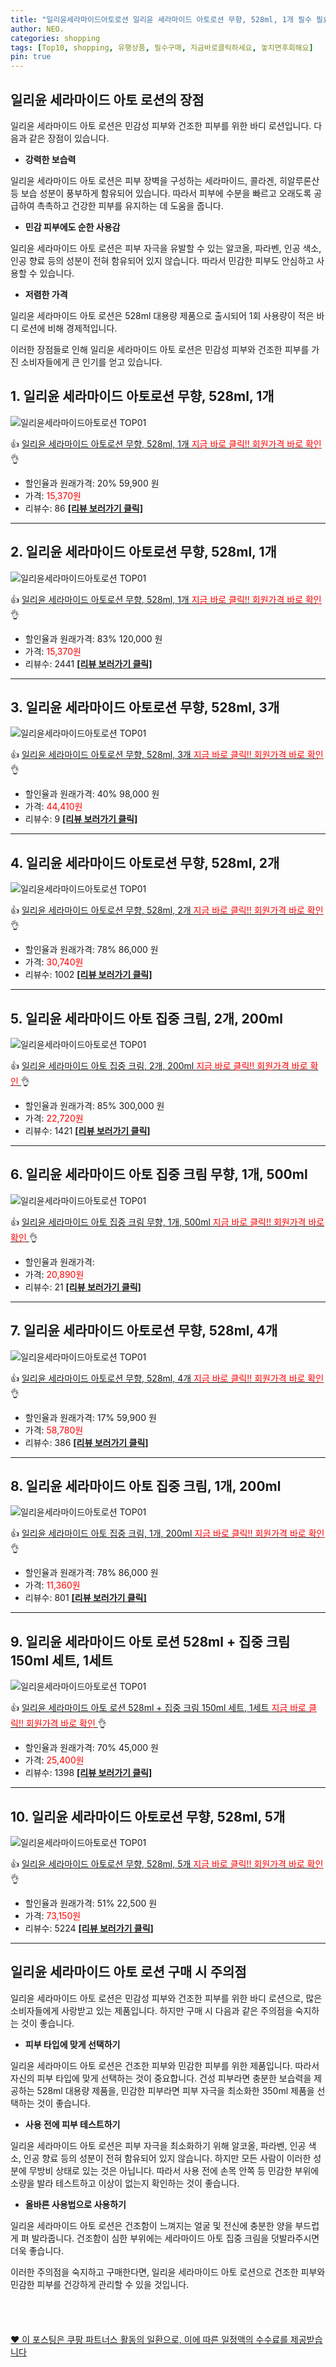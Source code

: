 ```yaml
---
title: "일리윤세라마이드아토로션 일리윤 세라마이드 아토로션 무향, 528ml, 1개 필수 필요 추천 제품 비교 최저 가격 비교 장점 구매 후기 구매평"
author: NEO.
categories: shopping
tags: [Top10, shopping, 유행상품, 필수구매, 지금바로클릭하세요, 놓치면후회해요]
pin: true
---
```

**<h2>일리윤 세라마이드 아토 로션의 장점</h2>**

일리윤 세라마이드 아토 로션은 민감성 피부와 건조한 피부를 위한 바디 로션입니다. 다음과 같은 장점이 있습니다.

* **강력한 보습력**

일리윤 세라마이드 아토 로션은 피부 장벽을 구성하는 세라마이드, 콜라겐, 히알루론산 등 보습 성분이 풍부하게 함유되어 있습니다. 따라서 피부에 수분을 빠르고 오래도록 공급하여 촉촉하고 건강한 피부를 유지하는 데 도움을 줍니다.

* **민감 피부에도 순한 사용감**

일리윤 세라마이드 아토 로션은 피부 자극을 유발할 수 있는 알코올, 파라벤, 인공 색소, 인공 향료 등의 성분이 전혀 함유되어 있지 않습니다. 따라서 민감한 피부도 안심하고 사용할 수 있습니다.

* **저렴한 가격**

일리윤 세라마이드 아토 로션은 528ml 대용량 제품으로 출시되어 1회 사용량이 적은 바디 로션에 비해 경제적입니다.

이러한 장점들로 인해 일리윤 세라마이드 아토 로션은 민감성 피부와 건조한 피부를 가진 소비자들에게 큰 인기를 얻고 있습니다.

   

## 1. 일리윤 세라마이드 아토로션 무향, 528ml, 1개

![일리윤세라마이드아토로션 TOP01](https://thumbnail6.coupangcdn.com/thumbnails/remote/490x490ex/image/retail/images/2977220283279792-57ee4bf6-57db-4561-8fed-d9181ec85777.jpg)


👍 [일리윤 세라마이드 아토로션 무향, 528ml, 1개 <font color=red> 지금 바로 클릭!! 회원가격 바로 확인 </font> ](https://link.coupang.com/re/AFFSDP?lptag=AF3617701&subid=GithubCoopas&pageKey=6936824598&traceid=V0-153&itemId=13311997229&vendorItemId=3335127002) 👌 


- 할인율과 원래가격: 20%  59,900   원
- 가격: <span style='color:red'>15,370원</span>
- 리뷰수: 86  [**[리뷰 보러가기 클릭]**](https://link.coupang.com/re/AFFSDP?lptag=AF3617701&subid=GithubCoopas&pageKey=6936824598&traceid=V0-153&itemId=13311997229&vendorItemId=3335127002)

---


   

## 2. 일리윤 세라마이드 아토로션 무향, 528ml, 1개

![일리윤세라마이드아토로션 TOP01](https://thumbnail6.coupangcdn.com/thumbnails/remote/490x490ex/image/retail/images/2977220283279792-57ee4bf6-57db-4561-8fed-d9181ec85777.jpg)


👍 [일리윤 세라마이드 아토로션 무향, 528ml, 1개 <font color=red> 지금 바로 클릭!! 회원가격 바로 확인 </font> ](https://link.coupang.com/re/AFFSDP?lptag=AF3617701&subid=GithubCoopas&pageKey=6936824598&traceid=V0-153&itemId=13311997229&vendorItemId=3335127002) 👌 


- 할인율과 원래가격: 83%  120,000   원
- 가격: <span style='color:red'>15,370원</span>
- 리뷰수: 2441  [**[리뷰 보러가기 클릭]**](https://link.coupang.com/re/AFFSDP?lptag=AF3617701&subid=GithubCoopas&pageKey=6936824598&traceid=V0-153&itemId=13311997229&vendorItemId=3335127002)

---


   

## 3. 일리윤 세라마이드 아토로션 무향, 528ml, 3개

![일리윤세라마이드아토로션 TOP01](https://thumbnail6.coupangcdn.com/thumbnails/remote/490x490ex/image/retail/images/7cfcfd67-dc10-4e7d-8d3e-de1f564bfe6b3281081146968939013.png)


👍 [일리윤 세라마이드 아토로션 무향, 528ml, 3개 <font color=red> 지금 바로 클릭!! 회원가격 바로 확인 </font> ](https://link.coupang.com/re/AFFSDP?lptag=AF3617701&subid=GithubCoopas&pageKey=6936824598&traceid=V0-153&itemId=13836970307&vendorItemId=85480601736) 👌 


- 할인율과 원래가격: 40%  98,000   원
- 가격: <span style='color:red'>44,410원</span>
- 리뷰수: 9  [**[리뷰 보러가기 클릭]**](https://link.coupang.com/re/AFFSDP?lptag=AF3617701&subid=GithubCoopas&pageKey=6936824598&traceid=V0-153&itemId=13836970307&vendorItemId=85480601736)

---


   

## 4. 일리윤 세라마이드 아토로션 무향, 528ml, 2개

![일리윤세라마이드아토로션 TOP01](https://thumbnail7.coupangcdn.com/thumbnails/remote/490x490ex/image/retail/images/8486910664458781-84dd5183-7234-465d-ab93-9d2c559b322c.crdownload)


👍 [일리윤 세라마이드 아토로션 무향, 528ml, 2개 <font color=red> 지금 바로 클릭!! 회원가격 바로 확인 </font> ](https://link.coupang.com/re/AFFSDP?lptag=AF3617701&subid=GithubCoopas&pageKey=6936824598&traceid=V0-153&itemId=16807084664&vendorItemId=84723562392) 👌 


- 할인율과 원래가격: 78%  86,000   원
- 가격: <span style='color:red'>30,740원</span>
- 리뷰수: 1002  [**[리뷰 보러가기 클릭]**](https://link.coupang.com/re/AFFSDP?lptag=AF3617701&subid=GithubCoopas&pageKey=6936824598&traceid=V0-153&itemId=16807084664&vendorItemId=84723562392)

---


   

## 5. 일리윤 세라마이드 아토 집중 크림, 2개, 200ml

![일리윤세라마이드아토로션 TOP01](https://thumbnail9.coupangcdn.com/thumbnails/remote/490x490ex/image/retail/images/373465009599943-e5d85019-3d3a-4abc-8686-14fe86e0c116.jpg)


👍 [일리윤 세라마이드 아토 집중 크림, 2개, 200ml <font color=red> 지금 바로 클릭!! 회원가격 바로 확인 </font> ](https://link.coupang.com/re/AFFSDP?lptag=AF3617701&subid=GithubCoopas&pageKey=7255541573&traceid=V0-153&itemId=16992985403&vendorItemId=4322851622) 👌 


- 할인율과 원래가격: 85%  300,000   원
- 가격: <span style='color:red'>22,720원</span>
- 리뷰수: 1421  [**[리뷰 보러가기 클릭]**](https://link.coupang.com/re/AFFSDP?lptag=AF3617701&subid=GithubCoopas&pageKey=7255541573&traceid=V0-153&itemId=16992985403&vendorItemId=4322851622)

---


   

## 6. 일리윤 세라마이드 아토 집중 크림 무향, 1개, 500ml

![일리윤세라마이드아토로션 TOP01](https://thumbnail9.coupangcdn.com/thumbnails/remote/490x490ex/image/retail/images/2949860890650303-aa90960b-1acf-4896-8623-8411e2f7221d.jpg)


👍 [일리윤 세라마이드 아토 집중 크림 무향, 1개, 500ml <font color=red> 지금 바로 클릭!! 회원가격 바로 확인 </font> ](https://link.coupang.com/re/AFFSDP?lptag=AF3617701&subid=GithubCoopas&pageKey=6980895530&traceid=V0-153&itemId=16807258610&vendorItemId=3335127000) 👌 


- 할인율과 원래가격: 
- 가격: <span style='color:red'>20,890원</span>
- 리뷰수: 21  [**[리뷰 보러가기 클릭]**](https://link.coupang.com/re/AFFSDP?lptag=AF3617701&subid=GithubCoopas&pageKey=6980895530&traceid=V0-153&itemId=16807258610&vendorItemId=3335127000)

---


   

## 7. 일리윤 세라마이드 아토로션 무향, 528ml, 4개

![일리윤세라마이드아토로션 TOP01](https://thumbnail8.coupangcdn.com/thumbnails/remote/490x490ex/image/retail/images/2949067472116295-8ef488a1-5911-4083-9d65-c0f59e747ebf.jpg)


👍 [일리윤 세라마이드 아토로션 무향, 528ml, 4개 <font color=red> 지금 바로 클릭!! 회원가격 바로 확인 </font> ](https://link.coupang.com/re/AFFSDP?lptag=AF3617701&subid=GithubCoopas&pageKey=6936824598&traceid=V0-153&itemId=18173259200&vendorItemId=85322532190) 👌 


- 할인율과 원래가격: 17%  59,900   원
- 가격: <span style='color:red'>58,780원</span>
- 리뷰수: 386  [**[리뷰 보러가기 클릭]**](https://link.coupang.com/re/AFFSDP?lptag=AF3617701&subid=GithubCoopas&pageKey=6936824598&traceid=V0-153&itemId=18173259200&vendorItemId=85322532190)

---


   

## 8. 일리윤 세라마이드 아토 집중 크림, 1개, 200ml

![일리윤세라마이드아토로션 TOP01](https://thumbnail7.coupangcdn.com/thumbnails/remote/490x490ex/image/retail/images/6939942633051113-84fc83f0-3e09-412d-8a7d-11f9f621a510.jpg)


👍 [일리윤 세라마이드 아토 집중 크림, 1개, 200ml <font color=red> 지금 바로 클릭!! 회원가격 바로 확인 </font> ](https://link.coupang.com/re/AFFSDP?lptag=AF3617701&subid=GithubCoopas&pageKey=7255541573&traceid=V0-153&itemId=16807390921&vendorItemId=3003330255) 👌 


- 할인율과 원래가격: 78%  86,000   원
- 가격: <span style='color:red'>11,360원</span>
- 리뷰수: 801  [**[리뷰 보러가기 클릭]**](https://link.coupang.com/re/AFFSDP?lptag=AF3617701&subid=GithubCoopas&pageKey=7255541573&traceid=V0-153&itemId=16807390921&vendorItemId=3003330255)

---


   

## 9. 일리윤 세라마이드 아토 로션 528ml + 집중 크림 150ml 세트, 1세트

![일리윤세라마이드아토로션 TOP01](https://thumbnail7.coupangcdn.com/thumbnails/remote/490x490ex/image/retail/images/3498775482733053-04ea9da8-7f9e-4915-bfcd-2c3a32dd560b.jpg)


👍 [일리윤 세라마이드 아토 로션 528ml + 집중 크림 150ml 세트, 1세트 <font color=red> 지금 바로 클릭!! 회원가격 바로 확인 </font> ](https://link.coupang.com/re/AFFSDP?lptag=AF3617701&subid=GithubCoopas&pageKey=6936838116&traceid=V0-153&itemId=16807104632&vendorItemId=80429245509) 👌 


- 할인율과 원래가격: 70%  45,000   원
- 가격: <span style='color:red'>25,400원</span>
- 리뷰수: 1398  [**[리뷰 보러가기 클릭]**](https://link.coupang.com/re/AFFSDP?lptag=AF3617701&subid=GithubCoopas&pageKey=6936838116&traceid=V0-153&itemId=16807104632&vendorItemId=80429245509)

---


   

## 10. 일리윤 세라마이드 아토로션 무향, 528ml, 5개

![일리윤세라마이드아토로션 TOP01](https://thumbnail8.coupangcdn.com/thumbnails/remote/490x490ex/image/retail/images/186380189760604-097b83eb-12bf-46ea-b04a-f134ac4ca5a6.jpg)


👍 [일리윤 세라마이드 아토로션 무향, 528ml, 5개 <font color=red> 지금 바로 클릭!! 회원가격 바로 확인 </font> ](https://link.coupang.com/re/AFFSDP?lptag=AF3617701&subid=GithubCoopas&pageKey=6936824598&traceid=V0-153&itemId=4046794499&vendorItemId=85006374658) 👌 


- 할인율과 원래가격: 51%  22,500   원
- 가격: <span style='color:red'>73,150원</span>
- 리뷰수: 5224  [**[리뷰 보러가기 클릭]**](https://link.coupang.com/re/AFFSDP?lptag=AF3617701&subid=GithubCoopas&pageKey=6936824598&traceid=V0-153&itemId=4046794499&vendorItemId=85006374658)

---
**<h2>일리윤 세라마이드 아토 로션 구매 시 주의점</h2>**

일리윤 세라마이드 아토 로션은 민감성 피부와 건조한 피부를 위한 바디 로션으로, 많은 소비자들에게 사랑받고 있는 제품입니다. 하지만 구매 시 다음과 같은 주의점을 숙지하는 것이 좋습니다.

* **피부 타입에 맞게 선택하기**

일리윤 세라마이드 아토 로션은 건조한 피부와 민감한 피부를 위한 제품입니다. 따라서 자신의 피부 타입에 맞게 선택하는 것이 중요합니다. 건성 피부라면 충분한 보습력을 제공하는 528ml 대용량 제품을, 민감한 피부라면 피부 자극을 최소화한 350ml 제품을 선택하는 것이 좋습니다.

* **사용 전에 피부 테스트하기**

일리윤 세라마이드 아토 로션은 피부 자극을 최소화하기 위해 알코올, 파라벤, 인공 색소, 인공 향료 등의 성분이 전혀 함유되어 있지 않습니다. 하지만 모든 사람이 이러한 성분에 무방비 상태로 있는 것은 아닙니다. 따라서 사용 전에 손목 안쪽 등 민감한 부위에 소량을 발라 테스트하고 이상이 없는지 확인하는 것이 좋습니다.

* **올바른 사용법으로 사용하기**

일리윤 세라마이드 아토 로션은 건조함이 느껴지는 얼굴 및 전신에 충분한 양을 부드럽게 펴 발라줍니다. 건조함이 심한 부위에는 세라마이드 아토 집중 크림을 덧발라주시면 더욱 좋습니다.

이러한 주의점을 숙지하고 구매한다면, 일리윤 세라마이드 아토 로션으로 건조한 피부와 민감한 피부를 건강하게 관리할 수 있을 것입니다.<br><br><br><br><br> [ ❤  이 포스팅은 쿠팡 파트너스 활동의 일환으로, 이에 따른 일정액의 수수료를 제공받습니다](https://link.coupang.com/a/bcEFyh)